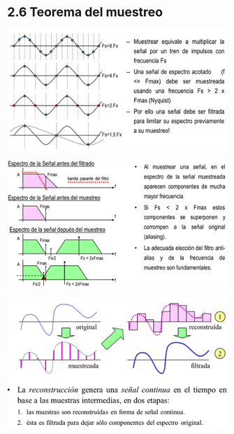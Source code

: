 # 2.6 Teorema del muestreo

![](../.gitbook/assets/image%20%2824%29.png)

  


![](../.gitbook/assets/image%20%2840%29.png)

  


![](../.gitbook/assets/image%20%2861%29.png)

